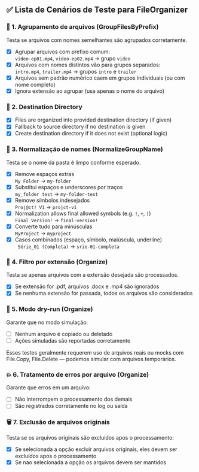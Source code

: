 ## ✅ Lista de Cenários de Teste para FileOrganizer
### 📁 1. Agrupamento de arquivos (GroupFilesByPrefix)
Testa se arquivos com nomes semelhantes são agrupados corretamente.

- [x] Agrupar arquivos com prefixo comum:  
`video-ep01.mp4`, `video-ep02.mp4` → grupo `video`
- [x] Arquivos com nomes distintos vão para grupos separados:  
`intro.mp4`, `trailer.mp4` → grupos `intro` e `trailer`
- [x] Arquivos sem padrão numérico caem em grupos individuais (ou com nome completo)
- [x] Ignora extensão ao agrupar (usa apenas o nome do arquivo)

### 🧪  2. Destination Directory

- [x] Files are organized into provided destination directory (if given)
- [x] Fallback to source directory if no destination is given
- [x] Create destination directory if it does not exist (optional logic)

### 📝 3. Normalização de nomes (NormalizeGroupName)
Testa se o nome da pasta é limpo conforme esperado.

- [x] Remove espaços extras  
` My Folder ` → `my-folder`
- [x] Substitui espaços e underscores por traços  
`my_folder test` → `my-folder-test`
- [x] Remove símbolos indesejados  
`Proj@ct! V1` → `projct-v1`
- [x] Normalization allows final allowed symbols (e.g. `!`, `+`, `)`)  
`Final Version!` → `final-version!`
- [x] Converte tudo para minúsculas  
`MyProject` → `myproject`
- [x] Casos combinados (espaço, símbolo, maiúscula, underline)  
` Série_01 (Completa)` → `srie-01-completa`

### 📄 4. Filtro por extensão (Organize)
Testa se apenas arquivos com a extensão desejada são processados.

- [x] Se extensão for .pdf, arquivos .docx e .mp4 são ignorados
- [x] Se nenhuma extensão for passada, todos os arquivos são considerados

### 🚫 5. Modo dry-run (Organize)
Garante que no modo simulação:

- [ ] Nenhum arquivo é copiado ou deletado
- [ ] Ações simuladas são reportadas corretamente

Esses testes geralmente requerem uso de arquivos reais ou mocks com File.Copy, File.Delete — podemos simular com arquivos temporários.

### 💥 6. Tratamento de erros por arquivo (Organize)
Garante que erros em um arquivo:

- [ ] Não interrompem o processamento dos demais
- [ ] São registrados corretamente no log ou saída

### 🗑️ 7.  Exclusão de arquivos originais
Testa se os arquivos originais são excluídos apos o processamento:

- [x] Se selecionada a opção excluír arquivos originais, eles devem ser excluídos apos o processamento
- [x] Se nao selecionada a opção os arquivos devem ser mantidos
